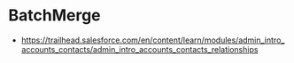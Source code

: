 # BatchMerge
* https://trailhead.salesforce.com/en/content/learn/modules/admin_intro_accounts_contacts/admin_intro_accounts_contacts_relationships

